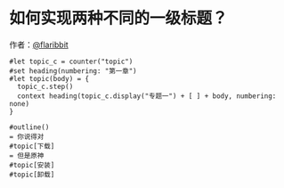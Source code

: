 # 如何实现两种不同的一级标题？

作者：[@flaribbit](https://github.com/flaribbit)

```typst
#let topic_c = counter("topic")
#set heading(numbering: "第一章")
#let topic(body) = {
  topic_c.step()
  context heading(topic_c.display("专题一") + [ ] + body, numbering: none)
}

#outline()
= 你说得对
#topic[下载]
= 但是原神
#topic[安装]
#topic[卸载]
```
